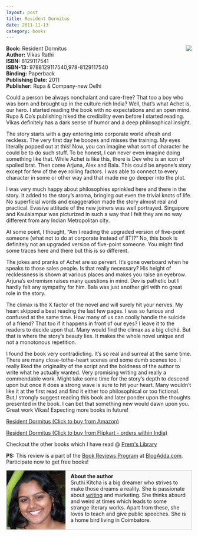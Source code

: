 ```yaml
---
layout: post
title: Resident Dormitus
date: 2011-11-13
category: books
---
```


<img style="clear: right; float: right; margin-bottom: 1em; margin-left: 1em;" 
src="{{site.url}}/img/resident-dormitus-vikas-rathi.jpg"/>   

**Book:** Resident Dormitus  
**Author:** Vikas Rathi  
**ISBN:** 8129117541  
**ISBN-13:** 9788129117540,978-8129117540  
**Binding:** Paperback  
**Publishing Date:** 2011  
**Publisher:** Rupa & Company-new Delhi  
  
Could a person be always nonchalant and care-free? That too a boy who was born and brought up in the culture rich India? Well, that’s what Achet is, our hero. I started reading the book with no expectations and an open mind. Rupa & Co’s publishing hiked the credibility even before I started reading. Vikas definitely has a dark sense of humor and a deep philosophical insight.  
  
The story starts with a guy entering into corporate world afresh and reckless. The very first day he boozes and misses the training. My eyes literally popped out at this! Now, you can imagine what sort of character he could be to do such stuff. To be honest, I can never even imagine doing something like that. While Achet is like this, there is Dev who is an icon of spoiled brat. Then come Arjuna, Alex and Bala. This could be anyone’s story except for few of the eye rolling factors. I was able to connect to every character in some or other way and that made me go deeper into the plot.  
  
I was very much happy about philosophies sprinkled here and there in the story. It added to the story’s aroma, bringing out even the trivial knots of life. No superficial words and exaggeration made the story almost real and practical. Evasive attitude of the new joiners was well portrayed. Singapore and Kaulalampur was picturized in such a way that I felt they are no way different from any Indian Metropolitan city.  
  
At some point, I thought, “Am I reading the upgraded version of five-point someone (what not to do at corporate instead of IIT)?” No, this book is definitely not an upgraded version of five-point someone. You might find some traces here and there but this is so different.  
  
The jokes and pranks of Achet are so pervert. It’s gone overboard when he speaks to those sales people. Is that really necessary? His height of recklessness is shown at various places and makes you raise an eyebrow. Arjuna’s extremism raises many questions in mind. Dev is pathetic but I hardly felt any sympathy for him. Bala was just another girl with no great role in the story.  
  
The climax is the X factor of the novel and will surely hit your nerves. My heart skipped a beat reading the last few pages. I was so furious and confused at the same time. How many of us can coolly handle the suicide of a friend? That too if it happens in front of our eyes? I leave it to the readers to decide upon that. Many would find the climax as a big cliché. But that is where the story’s beauty lies. It makes the whole novel unique and not a monotonous repetition.  
  
I found the book very contradicting. It’s so real and surreal at the same time. There are many close-tothe-heart scenes and some dumb scenes too. I really liked the originality of the script and the boldness of the author to write what he actually wanted. Very promising writing and really a commendable work. Might take some time for the story’s depth to descend upon but once it does a strong wave is sure to hit your heart. Many wouldn’t like it at the first read and find it either too philosophical or too fictional. But,I strongly suggest reading this book and later ponder upon the thoughts presented in the book. I can bet that something new would dawn upon you. Great work Vikas! Expecting more books in future!  
  
[Resident Dormitus (Click to buy from Amazon)](http://www.amazon.com/gp/product/8129117541/ref=as_li_tf_tl?ie=UTF8&tag=booiverea-20&linkCode=as2&camp=217145&creative=399373&creativeASIN=8129117541)  
  
[Resident Dormitus (Click to buy from Flipkart - orders within India)](http://www.flipkart.com/books/8129117541?affid=INPremkblo)  

Checkout the other books which I have read @ [Prem's Library]({{site.url}}/books/)  

**PS:** This review is a part of the [Book Reviews Program](http://blog.blogadda.com/2011/05/04/indian-bloggers-book-reviews) at [BlogAdda.com](http://www.blogadda.com/). Participate now to get free books!  

<div style="background: #f9f9f9; border: 1px solid #ccc; height: 160px; margin-bottom: 1em;">
<img src="/img/sruthi.jpg" style="clear: left; float: left; margin-right: 1em">
<div style="margin-top: 0.5em; margin-right: 1em">
<b>About the author</b><br />Sruthi Kitcha is a big dreamer who strives to make those dreams a reality. She is passionate about <a href="http://penurheart.blogspot.com/">writing</a> and marketing. She thinks absurd and weird at times which leads to some strange literary works. Apart from these, she loves to teach and give public speeches. She is a home bird living in Coimbatore.</div>
</div>  

